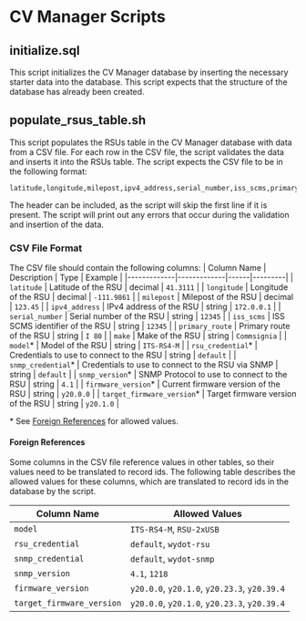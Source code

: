 # CV Manager Scripts
## initialize.sql
This script initializes the CV Manager database by inserting the necessary starter data into the database. This script expects that the structure of the database has already been created.

## populate_rsus_table.sh
This script populates the RSUs table in the CV Manager database with data from a CSV file. For each row in the CSV file, the script validates the data and inserts it into the RSUs table. The script expects the CSV file to be in the following format:

```csv
latitude,longitude,milepost,ipv4_address,serial_number,iss_scms,primary_route,make,model,rsu_credential,snmp_credential,snmp_version,firmware_version,target_firmware_version
```

The header can be included, as the script will skip the first line if it is present. The script will print out any errors that occur during the validation and insertion of the data.


### CSV File Format
The CSV file should contain the following columns:
| Column Name | Description | Type | Example |
|-------------|-------------|------|---------|
| `latitude` | Latitude of the RSU | decimal | `41.3111` |
| `longitude` | Longitude of the RSU | decimal | `-111.9861` |
| `milepost` | Milepost of the RSU | decimal | `123.45` |
| `ipv4_address` | IPv4 address of the RSU | string | `172.0.0.1` |
| `serial_number` | Serial number of the RSU | string | `12345` |
| `iss_scms` | ISS SCMS identifier of the RSU | string | `12345` |
| `primary_route` | Primary route of the RSU | string | `I 80` |
| `make` | Make of the RSU | string | `Commsignia` | 
| `model`* | Model of the RSU | string | `ITS-RS4-M` | 
| `rsu_credential`* | Credentials to use to connect to the RSU | string | `default` |
| `snmp_credential`* | Credentials to use to connect to the RSU via SNMP | string | `default` |
| `snmp_version`* | SNMP Protocol to use to connect to the RSU | string | `4.1` |
| `firmware_version`* | Current firmware version of the RSU | string | `y20.0.0` |
| `target_firmware_version`* | Target firmware version of the RSU | string | `y20.1.0` |

\* See [Foreign References](#foreign-references) for allowed values.

#### Foreign References
Some columns in the CSV file reference values in other tables, so their values need to be translated to record ids. The following table describes the allowed values for these columns, which are translated to record ids in the database by the script.

| Column Name | Allowed Values | 
|-------------|-----------------|
| `model` | `ITS-RS4-M`, `RSU-2xUSB` |
| `rsu_credential` | `default`, `wydot-rsu` |
| `snmp_credential` | `default`, `wydot-snmp` | 
| `snmp_version` | `4.1`, `1218` |
| `firmware_version` | `y20.0.0`, `y20.1.0`, `y20.23.3`, `y20.39.4` |
| `target_firmware_version` | `y20.0.0`, `y20.1.0`, `y20.23.3`, `y20.39.4` |